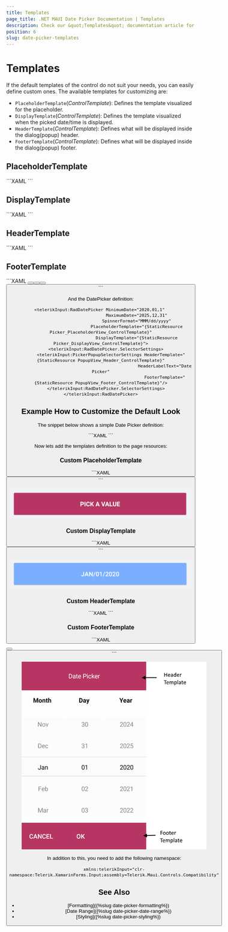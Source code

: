```yaml
---
title: Templates
page_title: .NET MAUI Date Picker Documentation | Templates
description: Check our &quot;Templates&quot; documentation article for Telerik DatePicker for .NET MAUI.
position: 6
slug: date-picker-templates
---
```


# Templates

If the default templates of the control do not suit your needs, you can easily define custom ones. The available templates for customizing are:

* `PlaceholderTemplate`(*ControlTemplate*): Defines the template visualized for the placeholder.  
* `DisplayTemplate`(*ControlTemplate*): Defines the template visualized when the picked date/time is displayed.
* `HeaderTemplate`(*ControlTemplate*): Defines what will be displayed inside the dialog(popup) header.
* `FooterTemplate`(*ControlTemplate*): Defines what will be displayed inside the dialog(popup) footer.

## PlaceholderTemplate

<snippet id='datepicker-placeholder-default-template' />
```XAML
<ControlTemplate x:Key="Picker_PlaceholderView_ControlTemplate">
	<Grid>
		<Grid.GestureRecognizers>
			<TapGestureRecognizer Command="{TemplateBinding ToggleCommand}" />
		</Grid.GestureRecognizers>
		<Label Text="{TemplateBinding Placeholder}"
			   Style="{TemplateBinding PlaceholderLabelStyle}"
			   AutomationId="PickerPlaceholderLabel"/>
	</Grid>
</ControlTemplate>
```

## DisplayTemplate

<snippet id='datepicker-display-default-template' />
```XAML
<ControlTemplate x:Key="Picker_DisplayView_ControlTemplate">
	<Grid>
		<Grid.GestureRecognizers>
			<TapGestureRecognizer Command="{TemplateBinding ToggleCommand}" />
		</Grid.GestureRecognizers>
		<Label Text="{TemplateBinding DisplayString}"
			   Style="{TemplateBinding DisplayLabelStyle}"
			   AutomationId="PickerDisplayLabel"/>
	</Grid>
</ControlTemplate>
```

## HeaderTemplate

<snippet id='datepicker-header-default-template' />
```XAML
<ControlTemplate x:Key="PopupView_Header_ControlTemplate">
	<telerik:RadBorder BackgroundColor="{TemplateBinding BackgroundColor}"
					   BorderColor="{TemplateBinding BorderColor}"
					   BorderThickness="{TemplateBinding BorderThickness}"
					   CornerRadius="{TemplateBinding CornerRadius}">
		<Label Text="{TemplateBinding HeaderLabelText}"
			   Style="{TemplateBinding HeaderLabelStyle}"
			   AutomationId="PickerPopupHeaderLabel"/>
	</telerik:RadBorder>
</ControlTemplate>
```

## FooterTemplate

<snippet id='datepicker-footer-default-template' />
```XAML
<ControlTemplate x:Key="PopupView_Footer_ControlTemplate">
	<telerik:RadBorder BackgroundColor="{TemplateBinding BackgroundColor}"
					   BorderColor="{TemplateBinding BorderColor}"
					   BorderThickness="{TemplateBinding BorderThickness}"
					   CornerRadius="{TemplateBinding CornerRadius}">
		<OnPlatform x:TypeArguments="View">
			<On Platform="Android, iOS">
				<HorizontalStackLayout Spacing="0" HorizontalOptions="End">
					<Button Text="{TemplateBinding CancelButtonText}"
							Style="{TemplateBinding CancelButtonStyle}"
							Command="{TemplateBinding CancelCommand}" 
							AutomationId="PickerPopupCancelButton"/>
					<Button Text="{TemplateBinding AcceptButtonText}"
							Style="{TemplateBinding AcceptButtonStyle}"
							Command="{TemplateBinding AcceptCommand}"
							AutomationId="PickerPopupOkButton"/>
				</HorizontalStackLayout>
			</On>
			<On Platform="UWP">
				<HorizontalStackLayout Spacing="0" HorizontalOptions="End">
					<Button Text="{TemplateBinding AcceptButtonText}"
							Style="{TemplateBinding AcceptButtonStyle}"
							Command="{TemplateBinding AcceptCommand}"
							AutomationId="PickerPopupOkButton"/>
					<Button Text="{TemplateBinding CancelButtonText}"
							Style="{TemplateBinding CancelButtonStyle}"
							Command="{TemplateBinding CancelCommand}" 
							AutomationId="PickerPopupCancelButton"/>
				</HorizontalStackLayout>
			</On>
		</OnPlatform>
	</telerik:RadBorder>
</ControlTemplate>
```

Аnd the DatePicker definition:

```XAML
<telerikInput:RadDatePicker MinimumDate="2020,01,1" 
							MaximumDate="2025,12,31"
							SpinnerFormat="MMM/dd/yyyy"
							PlaceholderTemplate="{StaticResource Picker_PlaceholderView_ControlTemplate}"
							DisplayTemplate="{StaticResource Picker_DisplayView_ControlTemplate}">
	<telerikInput:RadDatePicker.SelectorSettings>
		<telerikInput:PickerPopupSelectorSettings HeaderTemplate="{StaticResource PopupView_Header_ControlTemplate}"
												  HeaderLabelText="Date Picker"
												  FooterTemplate="{StaticResource PopupView_Footer_ControlTemplate}"/>
	</telerikInput:RadDatePicker.SelectorSettings>
</telerikInput:RadDatePicker>
```

## Example How to Customize the Default Look

The snippet below shows a simple Date Picker definition:

<snippet id='datepicker-custom-templates' />
```XAML
<telerikInput:RadDatePicker MinimumDate="2020,01,1" 
							MaximumDate="2025,12,31"
							SpinnerFormat="MMM/dd/yyyy"
							PlaceholderTemplate="{StaticResource placeholderTemplate}"
							DisplayTemplate="{StaticResource displayTemplate}">
	<telerikInput:RadDatePicker.SelectorSettings>
		<telerikInput:PickerPopupSelectorSettings HeaderTemplate="{StaticResource headerTemplate}" 
												  HeaderLabelText="This is the Header Template"
												  FooterTemplate="{StaticResource footerTemplate}"/>
	</telerikInput:RadDatePicker.SelectorSettings>
</telerikInput:RadDatePicker>
```

Now lets add the templates definition to the page resources:

### Custom PlaceholderTemplate

<snippet id='datepicker-placeholder-template' />
```XAML
<ControlTemplate x:Key="placeholderTemplate">
	<Button Text="{TemplateBinding Placeholder}" 
			FontAttributes="Bold" 
			TextColor="White"
			BackgroundColor="#B73562" 
			HeightRequest="50" Command="{TemplateBinding ToggleCommand}" />
</ControlTemplate>
```

![Date Picker PlaceholderTemplate](images/datepicker_placeholder_template.png)

### Custom DisplayTemplate

<snippet id='datepicker-display-template' />
```XAML
<ControlTemplate x:Key="displayTemplate">
	<Button Text="{TemplateBinding DisplayString}" 
			TextColor="White" 
			BackgroundColor="#7BAEFF"
			HeightRequest="50"
			Command="{TemplateBinding ToggleCommand}" />
</ControlTemplate>
```

![Date Picker DisplayTemplate](images/datepicker_display_template.png)

### Custom HeaderTemplate

<snippet id='datepicker-header-template' />
```XAML
<ControlTemplate x:Key="headerTemplate">
	<Label Text="Date Picker" 
		   TextColor="White"
		   VerticalTextAlignment="Center"
		   HorizontalTextAlignment="Center"
		   BackgroundColor="#B73562"/>
</ControlTemplate>
```

### Custom FooterTemplate

<snippet id='datepicker-footer-template' />
```XAML
<ControlTemplate x:Key="footerTemplate">
	<HorizontalStackLayout Spacing="0" HorizontalOptions="FillAndExpand" BackgroundColor="#B73562">
		<Button Text="Cancel" 
				TextColor="White"
				BackgroundColor="Transparent"
				Command="{TemplateBinding CancelCommand}" />
		<Button Text="OK"
				TextColor="White"
				BackgroundColor="Transparent"
				Command="{TemplateBinding AcceptCommand}" />
	</HorizontalStackLayout>
</ControlTemplate>
```

![Date Picker FooterTemplate](images/datepicker_header_footer_template.png)

In addition to this, you need to add the following namespace:

```XAML
xmlns:telerikInput="clr-namespace:Telerik.XamarinForms.Input;assembly=Telerik.Maui.Controls.Compatibility"
```

## See Also

- [Formatting]({%slug date-picker-formatting%})
- [Date Range]({%slug date-picker-date-range%})
- [Styling]({%slug date-picker-styling%})